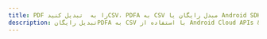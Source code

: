 ---title: PDF را به  تبدیل کنیدCSV، PDFA به CSV مبدل رایگان یا Android SDKdescription: تبدیل رایگانPDFA به CSV با استفاده از Android Cloud APIs & SDK همچنین اسناد PDF را در Cloud ایجاد، ویرایش و رندر کنید.---